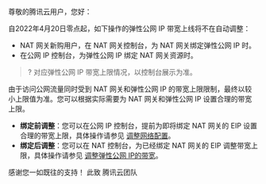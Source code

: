 尊敬的腾讯云用户，您好：

自2022年4月20日零点起，如下操作的弹性公网 IP 带宽上线将不在自动调整：
- NAT 网关新购用户，在 NAT 网关控制台，为 NAT 网关绑定弹性公网 IP 时。
- 在公网 IP 控制台，为弹性公网 IP 绑定 NAT 网关资源时。
>? 对应弹性公网 IP 带宽上限情况，以控制台展示为准。
>

由于访问公网流量同时受到 NAT 网关和弹性公网 IP 的带宽上限限制，最终以较小上限值为准。您可以根据实际需要为 NAT 网关和弹性公网 IP 设置合理的带宽上限。
- **绑定前调整**：您可以在公网 IP 控制台，提前为即将绑定 NAT 网关的 EIP 设置合理的带宽上限，具体操作请参见 [调整网络配置](https://cloud.tencent.com/document/product/1199/41705#.E8.B0.83.E6.95.B4.E5.B8.A6.E5.AE.BD)。
- **绑定后调整**：您可以在 NAT 控制台，为已经绑定 NAT 网关的 EIP 调整带宽上限，具体操作请参见 [调整弹性公网 IP的带宽](https://cloud.tencent.com/document/product/552/18180)。



感谢您一如既往的支持！
此致
腾讯云团队
